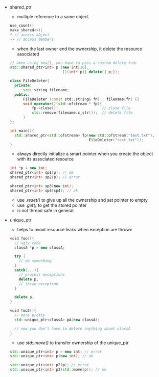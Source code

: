 + shared_ptr
  + multiple reference to a same object
  ```cpp
  use_count()
  make_shared<>()
  * // access object
  -> // access members
  ```
  + when the last owner end the ownership, it delete the resource associated
  ```cpp
  // when using new[], you have to pass a custom delete func
  std::shared_ptr<int> p (new int[10],
                          [](int* p){ delete[] p;});
  ```
  ```cpp
  class FileDeleter{
    private:
        std::string filename;
    public:
        FileDeleter (const std:;string& fn) : filename(fn) {}
        void operator()(std::ofstream * fp){
            fp->close();                    // close file
            std::remove(filename.c_str());  // delete file
        }
  };

  int main(){
    std::shared_ptr<std::ofstream> fp(new std::ofstream("test.txt"),
                                      FileDeleter("test.txt"));
  }
  ```
  + always directly initialize a smart pointer when you create the object with its associated resource
  ```cpp
  int *p = new int;
  shared_ptr<int> sp1(p); // ok
  shared_ptr<int> sp2(p); // error

  shared_ptr<int> sp3(new int);
  shared_ptr<int> sp4(sp4); // ok
  ```
  + use *.reset()* to give up all the ownership and set pointer to empty
  + use *.get()* to get the stored pointer
  + is not thread safe in general

+ unique_ptr
  + helps to avoid resource leaks when exception are thrown
  ```cpp
  void foo(){
    // ugly code
    classA *p = new classA;

    try {
      // do something
    }
    catch(...){
      // process exceptions
      delete p;
      // thrwo exception
    }

    delete p;
  }

  void foo2(){
    // more pretty
    std::unique_ptr<classA> pA(new classA);

    // now you don't have to delete anything about classA
  }
  ```
  + use *std::move()* to transfer ownership of the unique_ptr
  ```cpp
  std::unique_ptr<int> p = new int; // error
  std::unique_ptr<int> p(new int); // ok

  std::unique_ptr<int> p2(p); // error
  std::unique_ptr<int> p3(std::move(p)); // ok
  ```